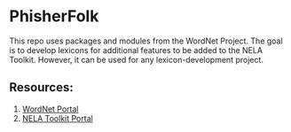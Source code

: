 # PhisherFolk
This repo uses packages and modules from the WordNet Project. The goal is to develop lexicons for additional features to be added to the NELA Toolkit.
However, it can be used for any lexicon-development project.

## Resources:
1. <a target="_blank" href="https://www.nltk.org/howto/wordnet.html ">WordNet Portal </a>
2. <a target="_blank" href="http://nelatoolkit.science/">NELA Toolkit Portal</a>
